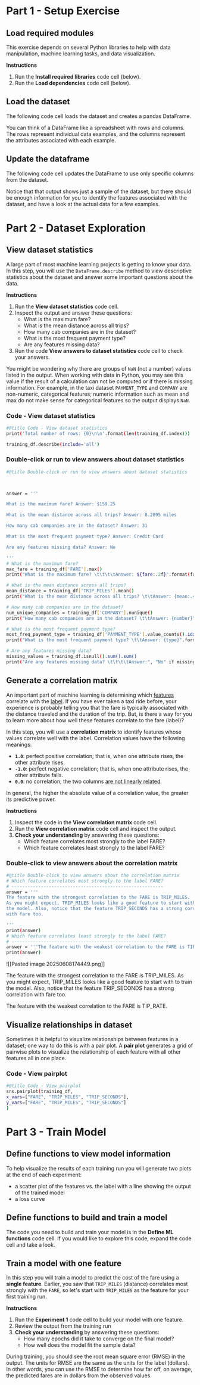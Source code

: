 # Part 1 - Setup Exercise
## Load required modules
This exercise depends on several Python libraries to help with data manipulation, machine learning tasks, and data visualization.

**Instructions**

1. Run the **Install required libraries** code cell (below).
2. Run the **Load dependencies** code cell (below).

## Load the dataset

The following code cell loads the dataset and creates a pandas DataFrame.

You can think of a DataFrame like a spreadsheet with rows and columns. The rows represent individual data examples, and the columns represent the attributes associated with each example.

## Update the dataframe

The following code cell updates the DataFrame to use only specific columns from the dataset.

Notice that that output shows just a sample of the dataset, but there should be enough information for you to identify the features associated with the dataset, and have a look at the actual data for a few examples.

# Part 2 - Dataset Exploration
## View dataset statistics

A large part of most machine learning projects is getting to know your data. In this step, you will use the `DataFrame.describe` method to view descriptive statistics about the dataset and answer some important questions about the data.

**Instructions**

1. Run the **View dataset statistics** code cell.
2. Inspect the output and answer these questions:
    - What is the maximum fare?
    - What is the mean distance across all trips?
    - How many cab companies are in the dataset?
    - What is the most frequent payment type?
    - Are any features missing data?
3. Run the code **View answers to dataset statistics** code cell to check your answers.

You might be wondering why there are groups of `NaN` (not a number) values listed in the output. When working with data in Python, you may see this value if the result of a calculation can not be computed or if there is missing information. For example, in the taxi dataset `PAYMENT_TYPE` and `COMPANY` are non-numeric, categorical features; numeric information such as mean and max do not make sense for categorical features so the output displays `NaN`.

### Code - View dataset statistics
```bash
#@title Code - View dataset statistics
print('Total number of rows: {0}\n\n'.format(len(training_df.index)))

training_df.describe(include='all')
```

### Double-click or run to view answers about dataset statistics
```bash
#@title Double-click or run to view answers about dataset statistics

  

answer = '''

What is the maximum fare? Answer: $159.25

What is the mean distance across all trips? Answer: 8.2895 miles

How many cab companies are in the dataset? Answer: 31

What is the most frequent payment type? Answer: Credit Card

Are any features missing data? Answer: No

'''
# What is the maximum fare?
max_fare = training_df['FARE'].max()
print("What is the maximum fare? \t\t\t\tAnswer: ${fare:.2f}".format(fare = max_fare))

# What is the mean distance across all trips?
mean_distance = training_df['TRIP_MILES'].mean()
print("What is the mean distance across all trips? \t\tAnswer: {mean:.4f} miles".format(mean = mean_distance))

# How many cab companies are in the dataset?
num_unique_companies = training_df['COMPANY'].nunique()
print("How many cab companies are in the dataset? \t\tAnswer: {number}".format(number = num_unique_companies))

# What is the most frequent payment type?
most_freq_payment_type = training_df['PAYMENT_TYPE'].value_counts().idxmax()
print("What is the most frequent payment type? \t\tAnswer: {type}".format(type = most_freq_payment_type))

# Are any features missing data?
missing_values = training_df.isnull().sum().sum()
print("Are any features missing data? \t\t\t\tAnswer:", "No" if missing_values == 0 else "Yes")
```

## Generate a correlation matrix

An important part of machine learning is determining which [features](https://developers.google.com/machine-learning/glossary/#feature) correlate with the [label](https://developers.google.com/machine-learning/glossary/#label). If you have ever taken a taxi ride before, your experience is probably telling you that the fare is typically associated with the distance traveled and the duration of the trip. But, is there a way for you to learn more about how well these features correlate to the fare (label)?

In this step, you will use a **correlation matrix** to identify features whose values correlate well with the label. Correlation values have the following meanings:

- **`1.0`**: perfect positive correlation; that is, when one attribute rises, the other attribute rises.
- **`-1.0`**: perfect negative correlation; that is, when one attribute rises, the other attribute falls.
- **`0.0`**: no correlation; the two columns [are not linearly related](https://www.google.com/url?q=https%3A%2F%2Fen.wikipedia.org%2Fwiki%2FCorrelation_and_dependence%23%2Fmedia%2FFile%3ACorrelation_examples2.svg).

In general, the higher the absolute value of a correlation value, the greater its predictive power.

**Instructions**

1. Inspect the code in the **View correlation matrix** code cell.
2. Run the **View correlation matrix** code cell and inspect the output.
3. **Check your understanding** by answering these questions:
    - Which feature correlates most strongly to the label FARE?
    - Which feature correlates least strongly to the label FARE?
### Double-click to view answers about the correlation matrix

```bash
#@title Double-click to view answers about the correlation matrix
# Which feature correlates most strongly to the label FARE?
# ---------------------------------------------------------
answer = '''
The feature with the strongest correlation to the FARE is TRIP_MILES.
As you might expect, TRIP_MILES looks like a good feature to start with to train
the model. Also, notice that the feature TRIP_SECONDS has a strong correlation
with fare too.

'''
print(answer)
# Which feature correlates least strongly to the label FARE?
# -----------------------------------------------------------
answer = '''The feature with the weakest correlation to the FARE is TIP_RATE.'''
print(answer)
```
![[Pasted image 20250608174449.png]]

The feature with the strongest correlation to the FARE is TRIP_MILES.
As you might expect, TRIP_MILES looks like a good feature to start with to train
the model. Also, notice that the feature TRIP_SECONDS has a strong correlation
with fare too.

The feature with the weakest correlation to the FARE is TIP_RATE.

## Visualize relationships in dataset

Sometimes it is helpful to visualize relationships between features in a dataset; one way to do this is with a pair plot. A **pair plot** generates a grid of pairwise plots to visualize the relationship of each feature with all other features all in one place.

### Code - View pairplot
```bash
#@title Code - View pairplot
sns.pairplot(training_df,
x_vars=["FARE", "TRIP_MILES", "TRIP_SECONDS"],
y_vars=["FARE", "TRIP_MILES", "TRIP_SECONDS"]
)
```

# Part 3 - Train Model
## Define functions to view model information
To help visualize the results of each training run you will generate two plots at the end of each experiment:

- a scatter plot of the features vs. the label with a line showing the output of the trained model
- a loss curve

## Define functions to build and train a model

The code you need to build and train your model is in the **Define ML functions** code cell. If you would like to explore this code, expand the code cell and take a look.
## Train a model with one feature

In this step you will train a model to predict the cost of the fare using a **single feature**. Earlier, you saw that `TRIP_MILES` (distance) correlates most strongly with the `FARE`, so let's start with `TRIP_MILES` as the feature for your first training run.

**Instructions**

1. Run the **Experiment 1** code cell to build your model with one feature.
2. Review the output from the training run
3. **Check your understanding** by answering these questions:
    - How many epochs did it take to converge on the final model?
    - How well does the model fit the sample data?

During training, you should see the root mean square error (RMSE) in the output. The units for RMSE are the same as the units for the label (dollars). In other words, you can use the RMSE to determine how far off, on average, the predicted fares are in dollars from the observed values.